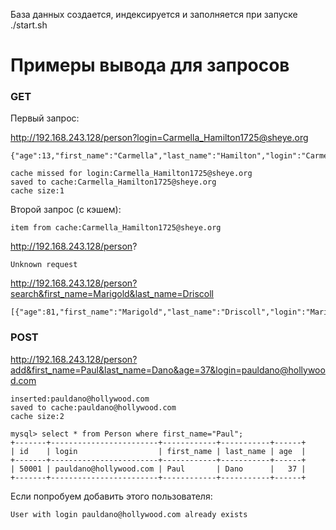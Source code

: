 База данных создается, индексируется и заполняется при запуске ./start.sh

# Примеры вывода для запросов

### GET

Первый запрос:

http://192.168.243.128/person?login=Carmella_Hamilton1725@sheye.org

```
{"age":13,"first_name":"Carmella","last_name":"Hamilton","login":"Carmella_Hamilton1725@sheye.org"}
```
```
cache missed for login:Carmella_Hamilton1725@sheye.org
saved to cache:Carmella_Hamilton1725@sheye.org
cache size:1
```

Второй запрос (с кэшем):
```
item from cache:Carmella_Hamilton1725@sheye.org
```

http://192.168.243.128/person?
```
Unknown request
```

http://192.168.243.128/person?search&first_name=Marigold&last_name=Driscoll
```
[{"age":81,"first_name":"Marigold","last_name":"Driscoll","login":"Marigold_Driscoll4284@jiman.org"}]
```

### POST

http://192.168.243.128/person?add&first_name=Paul&last_name=Dano&age=37&login=pauldano@hollywood.com

```
inserted:pauldano@hollywood.com
saved to cache:pauldano@hollywood.com
cache size:2
```

```
mysql> select * from Person where first_name="Paul";
+-------+------------------------+------------+-----------+------+
| id    | login                  | first_name | last_name | age  |
+-------+------------------------+------------+-----------+------+
| 50001 | pauldano@hollywood.com | Paul       | Dano      |   37 |
+-------+------------------------+------------+-----------+------+
```

Если попробуем добавить этого пользователя:

 ```
User with login pauldano@hollywood.com already exists
```
